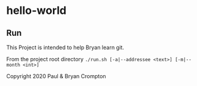 # hello-world

## Run

This Project is intended to help Bryan learn git.

From the project root directory `./run.sh [-a|--addressee <text>] [-m|--month <int>]`

Copyright 2020 Paul & Bryan Crompton
